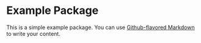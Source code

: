  # Example Package

This is a simple example package. You can use
[ Github-flavored Markdown ]( https://guides.github.com/features/mastering-markdown/ )
to write your content.